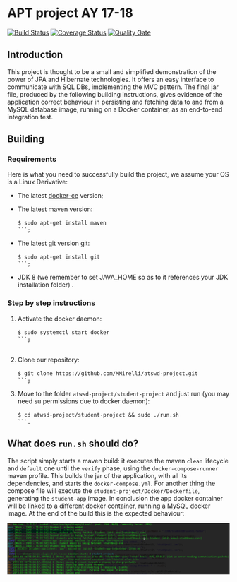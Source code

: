 # APT project AY 17-18 
[![Build Status](https://travis-ci.org/MMirelli/atswd-project.svg?branch=master)](https://travis-ci.org/MMirelli/atswd-project) [![Coverage Status](https://coveralls.io/repos/github/MMirelli/atswd-project/badge.svg?branch=master)](https://coveralls.io/github/MMirelli/atswd-project?branch=master) [![Quality Gate](https://sonarcloud.io/api/project_badges/measure?project=it.fi.mirelli%3Astudent-project&metric=alert_status)](https://sonarcloud.io/dashboard?id=it.fi.mirelli%3Astudent-project)

##  Introduction

This project is thought to be a small and simplified demonstration of the power of JPA and Hibernate technologies.   It offers an easy  interface to communicate with SQL  DBs, implementing the MVC pattern. The final jar file, produced by the following building instructions, gives evidence of the application correct behaviour in persisting and fetching data to and from a MySQL database image, running on a Docker container, as an end-to-end integration test. 

##  Building

###	Requirements

Here is what you need to successfully build the project, we assume your OS is a Linux Derivative:

- The latest [docker-ce](https://docs.docker.com/install/linux/docker-ce/ubuntu/) version;

- The latest maven version:

	```
	$ sudo apt-get install maven
	```;
	
- The latest git version git:

	```	
	$ sudo apt-get install git
	```;

- JDK 8 (we remember to set JAVA_HOME so as to it references your JDK installation folder) . 


### Step by step instructions

	 
1. Activate the docker daemon:

	```	
	$ sudo systemctl start docker
	```; 


2. Clone our repository:
	
	```	
	$ git clone https://github.com/MMirelli/atswd-project.git
	```; 
	
3. Move to the folder `atwsd-project/student-project` and just run (you may need su permissions due to docker daemon):

	```	
	$ cd atwsd-project/student-project && sudo ./run.sh
	```. 
## What does `run.sh` should do?

The script simply starts a maven build: it executes the maven `clean` lifecycle and `default` one until the `verify` phase, using the `docker-compose-runner` maven profile. This builds the jar of the application, with all its dependencies, and starts the `docker-compose.yml`. For another thing the compose file will execute the `student-project/Docker/Dockerfile`, generating the `student-app` image. In conclusion the app docker container will be linked to a different docker container, running a MySQL docker image.
At the end of the build this is the expected behaviour:	

![](pics/compose-success.png)


